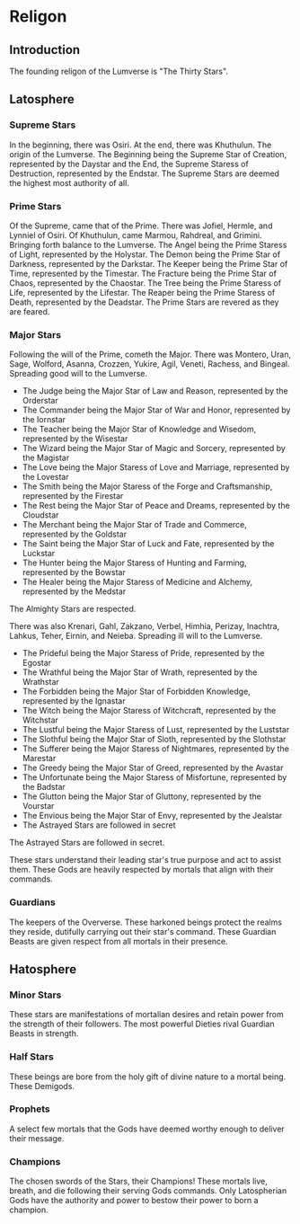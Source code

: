 # Religon

## Introduction
The founding religon of the Lumverse is "The Thirty Stars".

## Latosphere
### Supreme Stars
In the beginning, there was Osiri. At the end, there was Khuthulun. The origin of the Lumverse. The Beginning being the Supreme Star of Creation, represented by the Daystar and the End, the Supreme Staress of Destruction, represented by the Endstar. The Supreme Stars are deemed the highest most authority of all.

### Prime Stars
Of the Supreme, came that of the Prime. There was Jofiel, Hermle, and Lynniel of Osiri. Of Khuthulun, came Marmou, Rahdreal, and Grimini. Bringing forth balance to the Lumverse. The Angel being the Prime Staress of Light, represented by the Holystar. The Demon being the Prime Star of Darkness, represented by the Darkstar. The Keeper being the Prime Star of Time, represented by the Timestar. The Fracture being the Prime Star of Chaos, represented by the Chaostar. The Tree being the Prime Staress of Life, represented by the Lifestar. The Reaper being the Prime Staress of Death, represented by the Deadstar. The Prime Stars are revered as they are feared.

### Major Stars
Following the will of the Prime, cometh the Major. There was Montero, Uran, Sage, Wolford, Asanna, Crozzen, Yukire, Agil, Veneti, Rachess, and Bingeal. Spreading good will to the Lumverse.

- The Judge being the Major Star of Law and Reason, represented by the Orderstar
- The Commander being the Major Star of War and Honor, represented by the Iornstar
- The Teacher being the Major Star of Knowledge and Wisedom, represented by the Wisestar
- The Wizard being the Major Star of Magic and Sorcery, represented by the Magistar
- The Love being the Major Staress of Love and Marriage, represented by the Lovestar
- The Smith being the Major Staress of the Forge and Craftsmanship, represented by the Firestar
- The Rest being the Major Star of Peace and Dreams, represented by the Cloudstar
- The Merchant being the Major Star of Trade and Commerce, represented by the Goldstar
- The Saint being the Major Star of Luck and Fate, represented by the Luckstar
- The Hunter being the Major Staress of Hunting and Farming, represented by the Bowstar
- The Healer being the Major Staress of Medicine and Alchemy, represented by the Medstar

The Almighty Stars are respected.

There was also Krenari, Gahl, Zakzano, Verbel, Himhia, Perizay, Inachtra, Lahkus, Teher, Eirnin, and Neieba. Spreading ill will to the Lumverse.

- The Prideful being the Major Staress of Pride, represented by the Egostar
- The Wrathful being the Major Star of Wrath, represented by the Wrathstar
- The Forbidden being the Major Star of Forbidden Knowledge, represented by the Ignastar
- The Witch being the Major Staress of Witchcraft, represented by the Witchstar
- The Lustful being the Major Staress of Lust, represented by the Luststar
- The Slothful being the Major Star of Sloth, represented by the Slothstar
- The Sufferer being the Major Staress of Nightmares, represented by the Marestar
- The Greedy being the Major Star of Greed, represented by the Avastar
- The Unfortunate being the Major Staress of Misfortune, represented by the Badstar
- The Glutton being the Major Star of Gluttony, represented by the Vourstar
- The Envious being the Major Star of Envy, represented by the Jealstar
- The Astrayed Stars are followed in secret

The Astrayed Stars are followed in secret.

These stars understand their leading star's true purpose and act to assist them. These Gods are heavily respected by mortals that align with their commands. 

### Guardians
The keepers of the Oververse. These harkoned beings protect the realms they reside, dutifully carrying out their star's command. These Guardian Beasts are given respect from all mortals in their presence.

## Hatosphere
### Minor Stars
These stars are manifestations of mortalian desires and retain power from the strength of their followers. The most powerful Dieties rival Guardian Beasts in strength.

### Half Stars
These beings are bore from the holy gift of divine nature to a mortal being. These Demigods.

### Prophets
A select few mortals that the Gods have deemed worthy enough to deliver their message. 

### Champions
The chosen swords of the Stars, their Champions! These mortals live, breath, and die following their serving Gods commands. Only Latospherian Gods have the authority and power to bestow their power to born a champion.